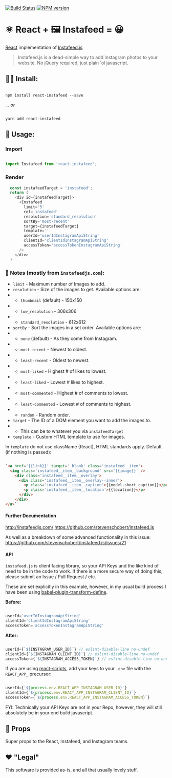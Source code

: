 [![Build Status](https://img.shields.io/travis/JeromeFitz/react-instafeed/master.svg)](https://travis-ci.org/JeromeFitz/react-instafeed)
[![NPM version](https://img.shields.io/npm/v/react-instafeed.svg)](https://www.npmjs.org/package/react-instafeed)

# ⚛️ React + 🖼️ Instafeed = 😀️
[React](https://facebook.github.io/react/) implementation of [Instafeed.js](http://instafeedjs.com/)

> Instafeed.js is a dead-simple way to add Instagram photos to your website. No jQuery required, just plain 'ol javascript.

## 👩‍💻️ Install:

```shell

npm install react-instafeed --save
```

*... or*

```shell

yarn add react-instafeed
```

## 🔑 Usage:

### Import
```javascript

import Instafeed from 'react-instafeed';
```
### Render
```javascript
  const instafeedTarget = 'instafeed';
  return (
    <div id={instafeedTarget}>
      <Instafeed
        limit='5'
        ref='instafeed'
        resolution='standard_resolution'
        sortBy='most-recent'
        target={instafeedTarget}
        template=''
        userId='userIdInstagramApiString'
        clientId='clientIdInstagramApiString'
        accessToken='accessTokenInstagramApiString'
      />
    </div>
  )
```

### 📓️ Notes (mostly from `instafeedjs.com`):

- `limit` - Maximum number of Images to add.
- `resolution` -  Size of the images to get. Available options are:
- - `thumbnail` (default) - 150x150
- - `low_resolution` - 306x306
- - `standard_resolution` - 612x612
- `sortBy` - Sort the images in a set order. Available options are:
- - `none` (default) - As they come from Instagram.
- - `most-recent` - Newest to oldest.
- - `least-recent` - Oldest to newest.
- - `most-liked` - Highest # of likes to lowest.
- - `least-liked` - Lowest # likes to highest.
- - `most-commented` - Highest # of comments to lowest.
- - `least-commented` - Lowest # of comments to highest.
- - `random` - Random order.
- `target` - The ID of a DOM element you want to add the images to.
- - This can be to whatever you via `instafeedTarget`
- `template` - Custom HTML template to use for images.

In `template` do not use className (React), HTML standards apply.
Default (if nothing is passed):
```html

`<a href='{{link}}' target='_blank' class='instafeed__item'>
  <img class='instafeed__item__background' src='{{image}}' />
    <div class='instafeed__item__overlay'>
      <div class='instafeed__item__overlay--inner'>
        <p class='instafeed__item__caption'>{{model.short_caption}}</p>
        <p class='instafeed__item__location'>{{location}}</p>
      </div>
    </div>
</a>`
```
#### Further Documentation
http://instafeedjs.com/
https://github.com/stevenschobert/instafeed.js

As well as a breakdown of some advanced functionality in this issue:
https://github.com/stevenschobert/instafeed.js/issues/21

#### API
`instafeed.js` is client facing library, so your API Keys and the like kind of need to be in the code to work. If there is a more secure way of doing this, please submit an Issue / Pull Request / etc.

These are set explicitly in this example, however, in my usual build process I have been using [babel-plugin-transform-define](https://github.com/FormidableLabs/babel-plugin-transform-define).

**Before:**
```javascript

userId='userIdInstagramApiString'
clientId='clientIdInstagramApiString'
accessToken='accessTokenInstagramApiString'
```
**After:**
```javascript

userId={`${INSTAGRAM_USER_ID}`} // eslint-disable-line no-undef
clientId={`${INSTAGRAM_CLIENT_ID}`} // eslint-disable-line no-undef
accessToken={`${INSTAGRAM_ACCESS_TOKEN}`} // eslint-disable-line no-undef
```

If you are using [react-scripts](https://github.com/facebookincubator/create-react-app/tree/master/packages/react-scripts), add your keys to your `.env` file with the `REACT_APP_` precursor:

```javascript

userId={`${process.env.REACT_APP_INSTAGRAM_USER_ID}`}
clientId={`${process.env.REACT_APP_INSTAGRAM_CLIENT_ID}`}
accessToken={`${process.env.REACT_APP_INSTAGRAM_ACCESS_TOKEN}`}
```

FYI: Technically your API Keys are not in your Repo, however, they will still absolutely be in your end build javascript.

## 🙌 Props
Super props to the React, Instafeed, and Instagram teams.

## ❤️ "Legal"
This software is provided as-is, and all that usually lovely stuff.

